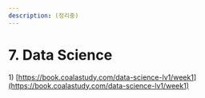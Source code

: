 ```yaml
---
description: (정리중)
---
```


# 7. Data Science

1\) [https://book.coalastudy.com/data-science-lv1/week1](https://book.coalastudy.com/data-science-lv1/week1)  



